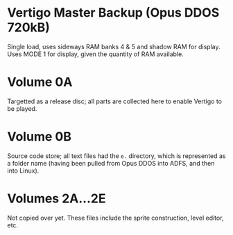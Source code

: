 # Vertigo Master Backup (Opus DDOS 720kB)

Single load, uses sideways RAM banks 4 & 5 and shadow RAM for display.
Uses MODE 1 for display, given the quantity of RAM available.

# Volume 0A
Targetted as a release disc; all parts are collected here to enable Vertigo to be played.

# Volume 0B
Source code store; all text files had the `e.` directory, which is represented as a folder name (having been pulled from Opus DDOS into ADFS, and then into Linux).

# Volumes 2A...2E
Not copied over yet. These files include the sprite construction, level editor, etc.